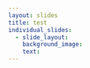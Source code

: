 ```yaml
---
layout: slides
title: test
individual_slides:
  - slide_layout:
    background_image:
    text:
---
```


